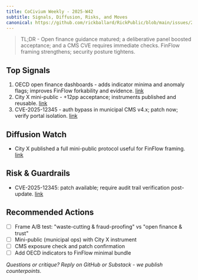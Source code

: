 ```yaml
---
title: CoCivium Weekly - 2025-W42
subtitle: Signals, Diffusion, Risks, and Moves
canonical: https://github.com/rickballard/RickPublic/blob/main/issues/2025-W42.md
---
```


> TL;DR - Open finance guidance matured; a deliberative panel boosted acceptance; and a CMS CVE requires immediate checks. FinFlow framing strengthens; security posture tightens.

## Top Signals
1) OECD open finance dashboards - adds indicator minima and anomaly flags; improves FinFlow forkability and evidence. [link](https://www.oecd.org/gov/open-government/open-finance-dashboards-2025.htm)
2) City X mini-public - +12pp acceptance; instruments published and reusable. [link](https://example.org/cityx/pb-report-2025)
3) CVE-2025-12345 - auth bypass in municipal CMS v4.x; patch now; verify portal isolation. [link](https://nvd.nist.gov/vuln/detail/CVE-2025-12345)

## Diffusion Watch
- City X published a full mini-public protocol useful for FinFlow framing. [link](https://example.org/cityx/pb-report-2025)

## Risk & Guardrails
- CVE-2025-12345: patch available; require audit trail verification post-update. [link](https://nvd.nist.gov/vuln/detail/CVE-2025-12345)

## Recommended Actions
- [ ] Frame A/B test: "waste-cutting & fraud-proofing" vs "open finance & trust"
- [ ] Mini-public (municipal ops) with City X instrument
- [ ] CMS exposure check and patch confirmation
- [ ] Add OECD indicators to FinFlow minimal bundle

*Questions or critique? Reply on GitHub or Substack - we publish counterpoints.*
